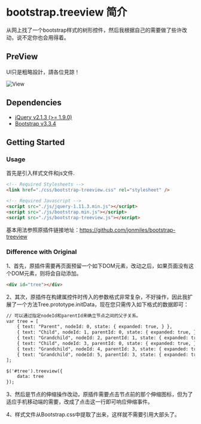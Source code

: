 # bootstrap.treeview 简介

从网上找了一个bootstrap样式的树形控件，然后我根据自己的需要做了些许改动，说不定你也会用得着。

## PreView

UI只是粗略設計，請各位見諒！

![View](https://github.com/aphy358/bootstrap.treeview-/blob/master/img/screenshot.jpg)


## Dependencies

- [jQuery v2.1.3 (>= 1.9.0)](http://jquery.com/)
- [Bootstrap v3.3.4](http://getbootstrap.com)
 

## Getting Started

### Usage

首先是引入样式文件和js文件.

```html
<!-- Required Stylesheets -->
<link href="./css/bootstrap-treeview.css" rel="stylesheet" />

<!-- Required Javascript -->
<script src="./js/jquery-1.11.3.min.js"></script>
<script src="./js/bootstrap.min.js"></script>
<script src="./js/bootstrap-treeview.js"></script>
```

基本用法参照原插件链接地址：https://github.com/jonmiles/bootstrap-treeview

### Difference with Original

1、首先，原插件需要再页面预留一个如下DOM元素，改动之后，如果页面没有这个DOM元素，则将会自动添加。
```html
<div id="tree"></div>
```
	
2、其次，原插件在构建属控件时传入的参数格式非常复杂，不好操作，因此我扩展了一个方法Tree.prototype.initData，现在您只需传入如下格式的数据即可：

```html
// 可以通过指定nodeId和parentId来确立节点之间的父子关系。
var tree = [
    { text: "Parent", nodeId: 0, state: { expanded: true, } },
    { text: "Child", nodeId: 1, parentId: 0, state: { expanded: true, } },
    { text: "Grandchild", nodeId: 2, parentId: 1, state: { expanded: true, }, isLeaf: true, },
    { text: "Child", nodeId: 3, parentId: 0, state: { expanded: true, } },
    { text: "Grandchild", nodeId: 4, parentId: 3, state: { expanded: true, }, isLeaf: true, },
    { text: "Grandchild", nodeId: 5, parentId: 3, state: { expanded: true, }, isLeaf: true, },
];

$('#tree').treeview({
    data: tree
});

```

3、然后是节点的伸缩操作改动，原插件需要点击节点前的那个伸缩图标，但为了适应手机移动端的需要，改成了点击这一行即可响应伸缩事件。

4、样式文件从Bootstrap.css中提取了出来，这样就不需要引用大部头了。

